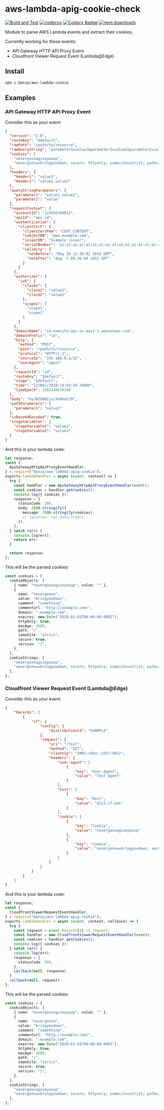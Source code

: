 # aws-lambda-apig-cookie-check

[![Build and Test](https://github.com/anzharip/aws-lambda-cookie/actions/workflows/build-and-test.yml/badge.svg)](https://github.com/anzharip/aws-lambda-cookie/actions)
[![codecov](https://codecov.io/gh/anzharip/aws-lambda-cookie/branch/main/graph/badge.svg?token=LWQJDZNQV7)](https://codecov.io/gh/anzharip/aws-lambda-cookie)
[![Codacy Badge](https://app.codacy.com/project/badge/Grade/96165dceeefa4968b4822ab97d846faa)](https://www.codacy.com/gh/anzharip/aws-lambda-cookie/dashboard?utm_source=github.com&utm_medium=referral&utm_content=anzharip/aws-lambda-cookie&utm_campaign=Badge_Grade)
[![npm downloads](https://img.shields.io/npm/dm/@anzp/aws-lambda-cookie)](https://www.npmjs.com/package/@anzp/aws-lambda-cookie)

Module to parse AWS Lambda events and extract their cookies. 

Currently working for these events: 
- API Gateway HTTP API Proxy Event
- Cloudfront Viewer Request Event (Lambda@Edge)

## Install

```bash
npm i @anzp/aws-lambda-cookie
```

## Examples

### API Gateway HTTP API Proxy Event

Consider this as your event: 
```json
{
  "version": "2.0",
  "routeKey": "$default",
  "rawPath": "/path/to/resource",
  "rawQueryString": "parameter1=value1&parameter1=value2&parameter2=value",
  "cookies": [
    "nevergonnagiveyouup",
    "nevergonna=bringyoudown; secure; httponly; samesite=strict; path=/; domain=.example.com; max-age=3600; expires=Mon, 01-Jan-2020 00:00:00 GMT; version=1; comment=something; commenturl=http://example.com/"
  ],
  "headers": {
    "Header1": "value1",
    "Header2": "value1,value2"
  },
  "queryStringParameters": {
    "parameter1": "value1,value2",
    "parameter2": "value"
  },
  "requestContext": {
    "accountId": "123456789012",
    "apiId": "api-id",
    "authentication": {
      "clientCert": {
        "clientCertPem": "CERT_CONTENT",
        "subjectDN": "www.example.com",
        "issuerDN": "Example issuer",
        "serialNumber": "a1:a1:a1:a1:a1:a1:a1:a1:a1:a1:a1:a1:a1:a1:a1:a1",
        "validity": {
          "notBefore": "May 28 12:30:02 2019 GMT",
          "notAfter": "Aug  5 09:36:04 2021 GMT"
        }
      }
    },
    "authorizer": {
      "jwt": {
        "claims": {
          "claim1": "value1",
          "claim2": "value2"
        },
        "scopes": [
          "scope1",
          "scope2"
        ]
      }
    },
    "domainName": "id.execute-api.us-east-1.amazonaws.com",
    "domainPrefix": "id",
    "http": {
      "method": "POST",
      "path": "/path/to/resource",
      "protocol": "HTTP/1.1",
      "sourceIp": "192.168.0.1/32",
      "userAgent": "agent"
    },
    "requestId": "id",
    "routeKey": "$default",
    "stage": "$default",
    "time": "12/Mar/2020:19:03:58 +0000",
    "timeEpoch": 1583348638390
  },
  "body": "eyJ0ZXN0IjoiYm9keSJ9",
  "pathParameters": {
    "parameter1": "value1"
  },
  "isBase64Encoded": true,
  "stageVariables": {
    "stageVariable1": "value1",
    "stageVariable2": "value2"
  }
}
```

And this is your lambda code: 
```typescript
let response;
const {
  ApiGatewayHttpApiProxyEventHandler,
} = require("@anzp/aws-lambda-apig-cookie");
exports.lambdaHandler = async (event, context) => {
  try {
    const handler = new ApiGatewayHttpApiProxyEventHandler(event);
    const cookies = handler.getCookies();
    console.log({ cookies });
    response = {
      statusCode: 200,
      body: JSON.stringify({
        message: JSON.stringify(cookies),
        // location: ret.data.trim()
      }),
    };
  } catch (err) {
    console.log(err);
    return err;
  }

  return response;
};

```

This will be the parsed cookies: 
```typescript
const cookies = {
  cookieObjects: [
    { name: "nevergonnagiveyouup", value: "" },
    {
      name: "nevergonna",
      value: "bringyoudown",
      comment: "something",
      commenturl: "http://example.com/",
      domain: ".example.com",
      expires: new Date("2020-01-01T00:00:00.000Z"),
      httpOnly: true,
      maxAge: 3600,
      path: "/",
      sameSite: "strict",
      secure: true,
      version: "1",
    },
  ],
  cookieStrings: [
    "nevergonnagiveyouup",
    "nevergonna=bringyoudown; secure; httponly; samesite=strict; path=/; domain=.example.com; max-age=3600; expires=Mon, 01-Jan-2020 00:00:00 GMT; version=1; comment=something; commenturl=http://example.com/",
  ],
};
```

### Cloudfront Viewer Request Event (Lambda@Edge)

Consider this as your event: 
```json
{
    "Records": [
        {
            "cf": {
                "config": {
                    "distributionId": "EXAMPLE"
                },
                "request": {
                    "uri": "/test",
                    "method": "GET",
                    "clientIp": "2001:cdba::3257:9652",
                    "headers": {
                        "user-agent": [
                            {
                                "key": "User-Agent",
                                "value": "Test Agent"
                            }
                        ],
                        "host": [
                            {
                                "key": "Host",
                                "value": "d123.cf.net"
                            }
                        ],
                        "cookie": [
                            {
                                "key": "Cookie",
                                "value": "nevergonnagiveyouup"
                            },
                            {
                                "key": "Cookie",
                                "value": "nevergonna=bringyoudown; secure; httponly; samesite=strict; path=/; domain=.example.com; max-age=3600; expires=Mon, 01-Jan-2020 00:00:00 GMT; version=1; comment=something; commenturl=http://example.com/"
                            }
                        ]
                    }
                }
            }
        }
    ]
}
```

And this is your lambda code: 
```typescript
let response;
const {
  CloudfrontViewerRequestEventHandler,
} = require("@anzp/aws-lambda-apig-cookie");
exports.lambdaHandler = async (event, context, callback) => {
  try {
    const request = event.Records[0].cf.request;
    const handler = new CloudfrontViewerRequestEventHandler(event);
    const cookies = handler.getCookies();
    console.log({ cookies });
  } catch (err) {
    console.log(err);
    response = {
      statusCode: 500,
    };
    callback(null, response)
  }
  callback(null, request)
};

```

This will be the parsed cookies: 
```typescript
const cookies = {
  cookieObjects: [
    { name: "nevergonnagiveyouup", value: "" },
    {
      name: "nevergonna",
      value: "bringyoudown",
      comment: "something",
      commenturl: "http://example.com/",
      domain: ".example.com",
      expires: new Date("2020-01-01T00:00:00.000Z"),
      httpOnly: true,
      maxAge: 3600,
      path: "/",
      sameSite: "strict",
      secure: true,
      version: "1",
    },
  ],
  cookieStrings: [
    "nevergonnagiveyouup",
    "nevergonna=bringyoudown; secure; httponly; samesite=strict; path=/; domain=.example.com; max-age=3600; expires=Mon, 01-Jan-2020 00:00:00 GMT; version=1; comment=something; commenturl=http://example.com/",
  ],
};
```

